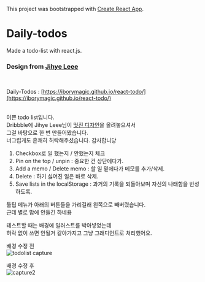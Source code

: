 This project was bootstrapped with [Create React App](https://github.com/facebook/create-react-app).

# Daily-todos
Made a todo-list with react.js.
### Design from [Jihye Leee](http://jihyeleee.com/)
<br />

Daily-Todos : [https://iborymagic.github.io/react-todo/](https://iborymagic.github.io/react-todo/)  
<br />

이쁜 todo list입니다.  
Dribbble에 Jihye Leee님이 [멋진 디자인](https://dribbble.com/shots/3384144-Hello-Dribbble)을 올려놓으셔서  
그걸 바탕으로 한 번 만들어봤습니다.  
너그럽게도 흔쾌히 허락해주셨습니다. 감사합니당  

1. Checkbox로 일 했는지 / 안했는지 체크
2. Pin on the top / unpin : 중요한 건 상단에다가.
3. Add a memo / Delete memo : 할 일 밑에다가 메모를 추가/삭제.
4. Delete : 하기 싫어진 일은 바로 삭제.
5. Save lists in the localStorage : 과거의 기록을 되돌아보며 자신의 나태함을 반성하도록.

툴팁 메뉴가 아래의 버튼들을 가리길래
왼쪽으로 빼버렸습니다.  
근데 별로 맘에 안들긴 하네용

테스트할 때는 배경에 일러스트를 박아넣었는데  
허락 없이 쓰면 안될거 같아가지고 그냥 그래디언트로 처리했어요.  

배경 수정 전  
![todolist capture](https://user-images.githubusercontent.com/42052110/86330962-62a5eb80-bc83-11ea-9502-b73d610c2c1b.PNG)  

배경 수정 후  
![capture2](https://user-images.githubusercontent.com/42052110/86330968-646faf00-bc83-11ea-8be0-4b8893f032b9.PNG)  
